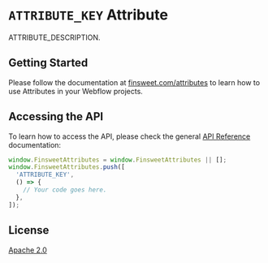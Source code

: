 # `ATTRIBUTE_KEY` Attribute

ATTRIBUTE_DESCRIPTION.

## Getting Started

Please follow the documentation at [finsweet.com/attributes](https://www.finsweet.com/attributes) to learn how to use Attributes in your Webflow projects.

## Accessing the API

To learn how to access the API, please check the general [API Reference](../attributes/README.md#api-reference) documentation:

```javascript
window.FinsweetAttributes = window.FinsweetAttributes || [];
window.FinsweetAttributes.push([
  'ATTRIBUTE_KEY',
  () => {
    // Your code goes here.
  },
]);
```

## License

[Apache 2.0](../../LICENSE.md)
